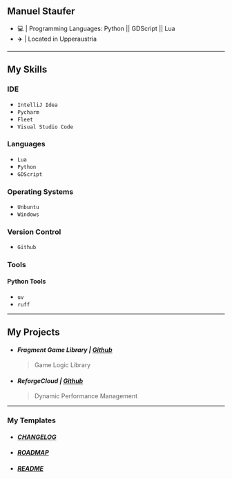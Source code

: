 ## Manuel Staufer
  - 💻 | Programming Languages: Python || GDScript || Lua
  - ✈️ | Located in Upperaustria
---

## My Skills

### IDE
  - `IntelliJ Idea`
  - `Pycharm`
  - `Fleet`
  - `Visual Studio Code`

### Languages
  - `Lua`
  - `Python`
  - `GDScript`

### Operating Systems
  - `Unbuntu`
  - `Windows`

### Version Control
  - `Github`

### Tools

#### Python Tools
  - `uv`
  - `ruff`

---
    
## My Projects
  
  - #### *Fragment Game Library | [Github](https://github.com/mstvb/fragment-api)*
    > Game Logic Library

  - #### *ReforgeCloud | [Github](https://github.com/mstvb/reforgecloud)*
    > Dynamic Performance Management

---

### My Templates

  - #### *[CHANGELOG](https://gist.github.com/mstvb)*

  - #### *[ROADMAP](https://gist.github.com/mstvb)*

  - #### *[README](https://gist.github.com/mstvb)* 

> #### 
